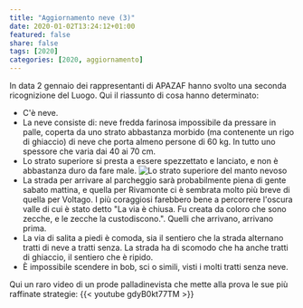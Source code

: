 ```yaml
---
title: "Aggiornamento neve (3)"
date: 2020-01-02T13:24:12+01:00
featured: false
share: false
tags: [2020]
categories: [2020, aggiornamento]
---
```

In data 2 gennaio dei rappresentanti di APAZAF hanno svolto una seconda ricognizione del Luogo. Qui il riassunto di cosa hanno determinato:

- C'è neve.
- La neve consiste di: neve fredda farinosa impossibile da pressare in palle, coperta da uno strato abbastanza morbido (ma contenente un rigo di ghiaccio) di neve che porta almeno persone di 60 kg. In tutto uno spessore che varia dai 40 ai 70 cm.
- Lo strato superiore si presta a essere spezzettato e lanciato, e non è abbastanza duro da fare male.
![Lo strato superiore del manto nevoso](/media/post/strata.jpg)
- La strada per arrivare al parcheggio sarà probabilmente piena di gente sabato mattina, e quella per Rivamonte ci è sembrata molto più breve di quella per Voltago. I più coraggiosi farebbero bene a percorrere l'oscura valle di cui è stato detto "La via è chiusa. Fu creata da coloro che sono zecche, e le zecche la custodiscono.". Quelli che arrivano, arrivano prima.
- La via di salita a piedi è comoda, sia il sentiero che la strada alternano tratti di neve a tratti senza. La strada ha di scomodo che ha anche tratti di ghiaccio, il sentiero che è ripido. 
- È impossibile scendere in bob, sci o simili, visti i molti tratti senza neve.

Qui un raro video di un prode palladinevista che mette alla prova le sue più raffinate strategie:
{{< youtube gdyB0kt77TM >}}



